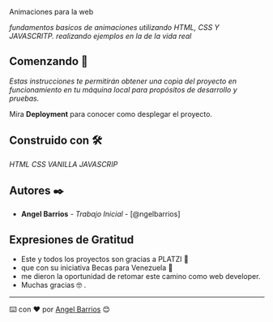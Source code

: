  Animaciones para la web

_fundamentos basicos de animaciones utilizando HTML, CSS Y JAVASCRITP. realizando ejemplos en la de la vida real_

## Comenzando 🚀

_Estas instrucciones te permitirán obtener una copia del proyecto en funcionamiento en tu máquina local para propósitos de desarrollo y pruebas._

Mira **Deployment** para conocer como desplegar el proyecto.


## Construido con 🛠️

_HTML CSS VANILLA JAVASCRIP_

## Autores ✒️

* **Angel Barrios** - *Trabajo Inicial* - [@ngelbarrios]


## Expresiones de Gratitud 

* Este y todos los proyectos son gracias a PLATZI 📢
* que con su iniciativa Becas para Venezuela 🎁 
* me dieron la oportunidad de retomar este camino como web developer. 
* Muchas gracias 🤓 .

---
⌨️ con ❤️ por [Angel Barrios](web-en-construcción) 😊
